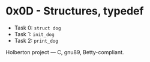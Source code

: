 # 0x0D - Structures, typedef

- Task 0: `struct dog`
- Task 1: `init_dog`
- Task 2: `print_dog`

Holberton project — C, gnu89, Betty-compliant.

